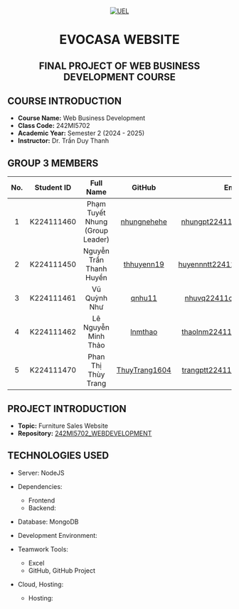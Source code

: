<p align="center">
  <a href="https://www.uel.edu.vn/" title="University of Economics and Law - VNU HCMC">
    <img src="https://i.imgur.com/jTdznYS.jpeg" alt="UEL">
  </a>
</p>
<div align="center">

# EVOCASA WEBSITE

## FINAL PROJECT OF WEB BUSINESS DEVELOPMENT COURSE
</div>

## COURSE INTRODUCTION

-    **Course Name:** Web Business Development
-    **Class Code:** 242MI5702
-    **Academic Year:** Semester 2 (2024 - 2025)
-    **Instructor:** Dr. Trần Duy Thanh

## GROUP 3 MEMBERS

| No. | Student ID  | Full Name                        | GitHub                                      | Email                          |
|:---:|:----------:|:--------------------------------:|:--------------------------------------------:|:------------------------------:|
|  1  | K224111460 | Phạm Tuyết Nhung (Group Leader)  | [nhungnehehe](https://github.com/nhungnehehe) | nhungpt22411c@st.uel.edu.vn   |
|  2  | K224111450 | Nguyễn Trần Thanh Huyền         | [thhuyenn19](https://github.com/thhuyenn19) | huyennntt22411c@st.uel.edu.vn |
|  3  | K224111461 | Vũ Quỳnh Như                    | [qnhu11](https://github.com/qnhu11)         | nhuvq22411c@st.uel.edu.vn     |
|  4  | K224111462 | Lê Nguyễn Minh Thảo             | [lnmthao](https://github.com/lnmthao)       | thaolnm22411c@st.uel.edu.vn   |
|  5  | K224111470 | Phan Thị Thùy Trang             | [ThuyTrang1604](https://github.com/ThuyTrang1604) | trangptt22411c@st.uel.edu.vn |
## PROJECT INTRODUCTION

-    **Topic:** Furniture Sales Website
-    **Repository:** [242MI5702_WEBDEVELOPMENT](https://github.com/thhuyenn19/242MI5702_WEBDEVELOPMENT)

## TECHNOLOGIES USED

- Server: NodeJS
- Dependencies:
  - Frontend
  - Backend:

- Database: MongoDB
- Development Environment:
- Teamwork Tools:
  - Excel
  - GitHub, GitHub Project
- Cloud, Hosting:
  - Hosting:
